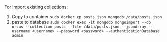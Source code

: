 For import existing collections:

1. Copy to container
`sudo docker cp posts.json mongodb:/data/posts.json`
3. paste to database
`sudo docker exec -it mongodb mongoimport --db orcus --collection posts --file /data/posts.json --jsonArray --username <username> --password <password> --authenticationDatabase admin`
